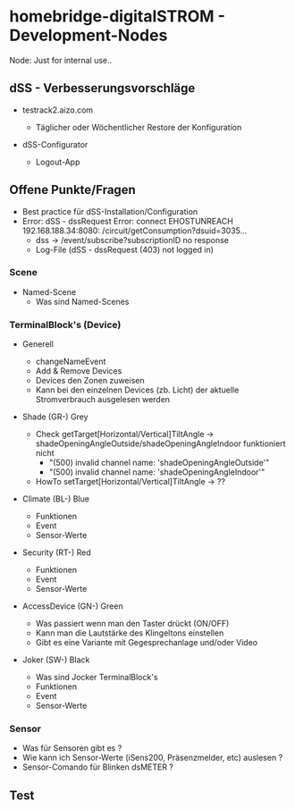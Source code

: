 # homebridge-digitalSTROM - Development-Nodes

Node: Just for internal use..

## dSS - Verbesserungsvorschläge

* testrack2.aizo.com
  * Täglicher oder Wöchentlicher Restore der Konfiguration

* dSS-Configurator
  * Logout-App

## Offene Punkte/Fragen

* Best practice für dSS-Installation/Configuration
* Error: dSS - dssRequest Error: connect EHOSTUNREACH 192.168.188.34:8080: /circuit/getConsumption?dsuid=3035...
  * dss -> /event/subscribe?subscriptionID no response
  * Log-File (dSS - dssRequest (403) not logged in)

### Scene

* Named-Scene
  * Was sind Named-Scenes

### TerminalBlock's (Device)

* Generell
  * changeNameEvent
  * Add & Remove Devices
  * Devices den Zonen zuweisen
  * Kann bei den einzelnen Devices (zb. Licht) der aktuelle Stromverbrauch ausgelesen werden

* Shade (GR-) Grey
  * Check getTarget[Horizontal/Vertical]TiltAngle -> shadeOpeningAngleOutside/shadeOpeningAngleIndoor funktioniert nicht
    * "(500) invalid channel name: 'shadeOpeningAngleOutside'"
    * "(500) invalid channel name: 'shadeOpeningAngleIndoor'"
  * HowTo setTarget[Horizontal/Vertical]TiltAngle -> ??

* Climate (BL-) Blue
  * Funktionen
  * Event
  * Sensor-Werte

* Security (RT-) Red
  * Funktionen
  * Event
  * Sensor-Werte

* AccessDevice (GN-) Green
  * Was passiert wenn man den Taster drückt (ON/OFF)
  * Kann man die Lautstärke des Klingeltons einstellen
  * Gibt es eine Variante mit Gegesprechanlage und/oder Video

* Joker (SW-) Black
  * Was sind Jocker TerminalBlock's
  * Funktionen
  * Event
  * Sensor-Werte

### Sensor

* Was für Sensoren gibt es ?
* Wie kann ich Sensor-Werte (iSens200, Präsenzmelder, etc) auslesen ?
* Sensor-Comando für Blinken dsMETER ?

## Test